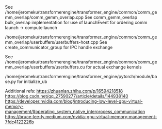 See /home/jeromeku/transformerengine/transformer_engine/common/comm_gemm_overlap/comm_gemm_overlap.cpp
See comm_gemm_overlap bulk_overlap implementation for use of launchEvent for ordering comm launch -> compute launch

/home/jeromeku/transformerengine/transformer_engine/common/comm_gemm_overlap/userbuffers/userbuffers-host.cpp
See create_communicator_group for IPC handle exchange

See /home/jeromeku/transformerengine/transformer_engine/common/comm_gemm_overlap/userbuffers/userbuffers.cu for actual exchange kernels

/home/jeromeku/transformerengine/transformer_engine/pytorch/module/base.py for initialize_ub

Additional refs:
https://zhuanlan.zhihu.com/p/16594218518
https://blog.csdn.net/qq_27590277/article/details/144938140
https://developer.nvidia.com/blog/introducing-low-level-gpu-virtual-memory-management/#operating_system_native_interprocess_communication
https://bruce-lee-ly.medium.com/nvidia-gpu-virtual-memory-management-7fdc4122226b
